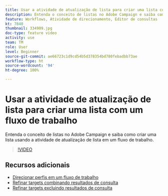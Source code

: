```yaml
---
title: Usar a atividade de atualização de lista para criar uma lista com um fluxo de trabalho
description: Entenda o conceito de listas no Adobe Campaign e saiba como criar uma lista usando a atividade de atualização de lista em um fluxo de trabalho.
feature: Workflows, Atividade de direcionamento, Editor de consultas
kt: 7840
thumbnail: 334909.jpg
doc-type: feature video
activity: use
team: TM
role: User
level: Beginner
source-git-commit: ae66723c1d9cd54b5d378354bd780febadbb73ae
workflow-type: ht
source-wordcount: '94'
ht-degree: 100%

---
```


# Usar a atividade de atualização de lista para criar uma lista com um fluxo de trabalho

Entenda o conceito de listas no Adobe Campaign e saiba como criar uma lista usando a atividade de atualização de lista em um fluxo de trabalho.

>[!VIDEO](https://video.tv.adobe.com/v/334909?quality=12)

## Recursos adicionais

* [Direcionar perfis em um fluxo de trabalho](/help/profile-management/target-profiles-in-a-workflow.md)
* [Refinar targets combinando resultados de consulta](/help/process-management/refine-targets-by-combining-query-results.md)
* [Refinar targets excluindo resultados de consulta](/help/process-management/refine-targets-by-excluding-query-results.md)
